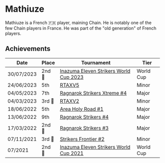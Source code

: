 # Mathiuze

Mathiuze is a French :fr: player, maining Chain. He is notably one of the few
Chain players in France.
He was part of the "old generation" of French players.

## Achievements

| Date | Place | Tournament | Tier |
| - | - | - | - |
| 30/07/2023 |2nd :2nd_place_medal: | [Inazuma Eleven Strikers World Cup 2023](../../tournaments/worldcup23.md) | World Cup |
| 24/06/2023 | 5th | [RTAXV5](../../tournaments/rtaxv/rtaxv5.md) | Minor |
| 04/05/2023 | 7th | [Ragnarok Strikers Xtreme #4](../../tournaments/ragna/ragnax4.md) | Major |
| 04/03/2023 |3rd :3rd_place_medal: | [RTAXV2](../../tournaments/rtaxv/rtaxv2.md) | Minor |
| 18/06/2022 | 5th | [Area Holy Road #1](../../tournaments/misc/holyroad1.md) | Major |
| 13/06/2022 | 9th | [Ragnarok Strikers #4](../../tournaments/ragna/ragna4.md) | Major |
| 17/03/2022 |2nd :2nd_place_medal: | [Ragnarok Strikers #3](../../tournaments/ragna/ragna3.md) | Major |
| 07/11/2021 |3rd :3rd_place_medal: | [Strikers Frontier #2](../../tournaments/sf/sf2.md) | Minor |
| 07/2021 |2nd :2nd_place_medal: | [Inazuma Eleven Strikers World Cup 2021](../../tournaments/worldcup21.md) | World Cup |
